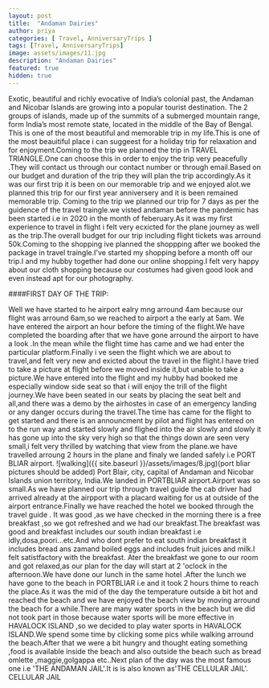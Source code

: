```yaml
---
layout: post
title:  "Andaman Dairies"
author: priya
categories: [ Travel, AnniversaryTrips ]
tags: [Travel, AnniversaryTrips]
image: assets/images/11.jpg
description: "Andaman Dairies"
featured: true
hidden: true
---
```


Exotic, beautiful and richly evocative of India’s colonial past, the Andaman and Nicobar Islands are growing into a popular tourist destination. The 2 groups of islands, made up of the summits of a submerged mountain range, form India’s most remote state, located in the middle of the Bay of Bengal. This is one of the most beautiful and memorable trip in my life.This is one of the most beauitiful place i can suggeest for a holiday trip for relaxation and for enjoyment.Coming to the trip we planned the trip in TRAVEL TRIANGLE.One can choose this in order to enjoy the trip very peacefully .They will contact us through our contact number or through email.Based on our budget and duration of the trip they will plan the trip accordingly.As it was our first trip it is been on our memorable trip and we enjoyed alot.we planned this trip for our first year anniversery and it is been remained memorable trip. Coming to the trip we planned our trip for 7 days as per the guidence of the travel traingle.we visted andaman before the pandemic has been started i.e in 2020 in the month of feberuary.As it was my first experience to travel in flight i felt very ecxicted for the plane journey as well as the trip.The overall budget for our trip including flight tickets was arround 50k.Coming to the shopping ive planned the shoppping after we booked the package in travel traingle.I've started my shopping before a month off our trip.I and my hubby together had done our online shopping.I felt very happy about our cloth shopping because our costumes had given good look and  even instead apt for our photography.

####FIRST DAY OF THE TRIP:

Well we have started to he airport ealry mng arround 4am because our flight was arround 6am,so we reached to airport a the early at 5am. We have entered the airport an hour before the timing of the flight.We have completed the boarding after that we have gone arround the airport to have a look .In the mean while the flight time has came and we had enter the particular platform.Finally i ve seen the flight which we are about to travel,and felt very new and exicted about the travel in the flight.I have tried to take a picture at flight before we moved inside it,but unable to take a picture.We have entered into the flight and my hubby had booked me especially window side seat so that i will enjoy the trill of the flight journey.We have been seated in our seats by placing the seat belt and all,and there was a demo by the airhostes in case of an emergency landing or any danger occurs during the travel.The time has came for the flight to get started and there is an announcment by pilot and flight has entered on to the run way and started slowly and flighed into the air slowly and slowly it has gone up into the sky very high so that the things down are seen very small,i felt very thrilled by watching that view from the plane.we have travelled arroung 2 hours in the plane and finaly we landed safely i.e PORT BLIAR airport.
                              ![walking]({{ site.baseurl }}/assets/images/8.jpg)(port bliar pictures should be added)
                                            Port Blair, city, capital of Andaman and Nicobar Islands union territory, India.We landed in PORTBLIAR airport.Airport was so small.As we have planned our trip through travel guide the cab driver had arrived already at the airpport with a placard waiting for us at outside of the airport entrance.Finally we have reached the hotel we booked through the travel guide . It was good ,as we have checked in the morning there is a free breakfast ,so we got refreshed and we had our breakfast.The breakfast was good and breakfast includes our south indian breakfast i.e idly,dosa,poori...etc.And who dont prefer to eat south indian breakfast it includes bread ans zamand boiled eggs and includes fruit juices and milk.I felt satistfactory with the breakfast. Ater the breakfast we gone to our room and got relaxed,as our plan for the day will start at 2 'oclock in the afternoon.We have done our lunch in the same hotel .After the lunch we have gone to the beach in PORTBLIAR i.e and it took 2 hours thime to reach the place.As it was the mid of the day the temperature outside a bit hot and reached the beach and we have enjoyed the beach view by moving arround the beach for a while.There are many water sports in the beach but we did not took part in those because water sports will be more effective in HAVALOCK ISLAND ,so we decided to play water sports in HAVALOCK ISLAND.We spend some time by clicking some pics while walking arround the beach.After that we were a bit hungry and thought eating something ,food is available inside the beach and also outside the beach such as bread omlette ,maggie,golgappa etc..Next plan of the day was the most famous one i.e 'THE ANDAMAN JAIL'.It is is also known as'THE CELLULAR JAIL'.
                   CELLULAR JAIL                         
